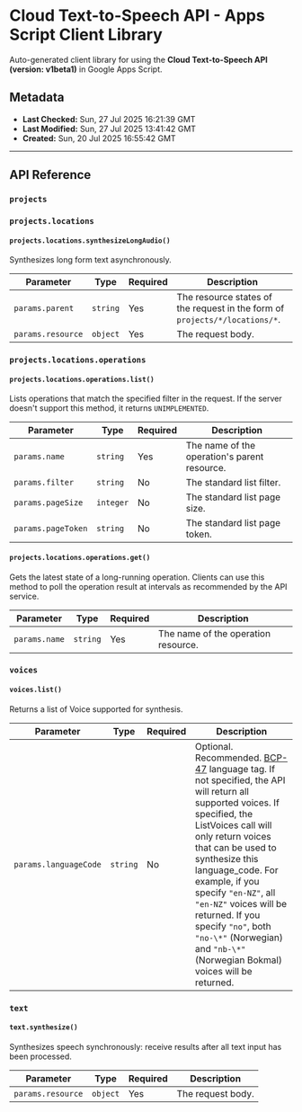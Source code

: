 # Cloud Text-to-Speech API - Apps Script Client Library

Auto-generated client library for using the **Cloud Text-to-Speech API (version: v1beta1)** in Google Apps Script.

## Metadata

- **Last Checked:** Sun, 27 Jul 2025 16:21:39 GMT
- **Last Modified:** Sun, 27 Jul 2025 13:41:42 GMT
- **Created:** Sun, 20 Jul 2025 16:55:42 GMT



---

## API Reference

### `projects`

### `projects.locations`

#### `projects.locations.synthesizeLongAudio()`

Synthesizes long form text asynchronously.

| Parameter | Type | Required | Description |
|---|---|---|---|
| `params.parent` | `string` | Yes | The resource states of the request in the form of `projects/*/locations/*`. |
| `params.resource` | `object` | Yes | The request body. |

### `projects.locations.operations`

#### `projects.locations.operations.list()`

Lists operations that match the specified filter in the request. If the server doesn't support this method, it returns `UNIMPLEMENTED`.

| Parameter | Type | Required | Description |
|---|---|---|---|
| `params.name` | `string` | Yes | The name of the operation's parent resource. |
| `params.filter` | `string` | No | The standard list filter. |
| `params.pageSize` | `integer` | No | The standard list page size. |
| `params.pageToken` | `string` | No | The standard list page token. |

#### `projects.locations.operations.get()`

Gets the latest state of a long-running operation. Clients can use this method to poll the operation result at intervals as recommended by the API service.

| Parameter | Type | Required | Description |
|---|---|---|---|
| `params.name` | `string` | Yes | The name of the operation resource. |

### `voices`

#### `voices.list()`

Returns a list of Voice supported for synthesis.

| Parameter | Type | Required | Description |
|---|---|---|---|
| `params.languageCode` | `string` | No | Optional. Recommended. [BCP-47](https://www.rfc-editor.org/rfc/bcp/bcp47.txt) language tag. If not specified, the API will return all supported voices. If specified, the ListVoices call will only return voices that can be used to synthesize this language_code. For example, if you specify `"en-NZ"`, all `"en-NZ"` voices will be returned. If you specify `"no"`, both `"no-\*"` (Norwegian) and `"nb-\*"` (Norwegian Bokmal) voices will be returned. |

### `text`

#### `text.synthesize()`

Synthesizes speech synchronously: receive results after all text input has been processed.

| Parameter | Type | Required | Description |
|---|---|---|---|
| `params.resource` | `object` | Yes | The request body. |